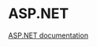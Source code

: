 # ASP.NET

[ASP.NET documentation](https://learn.microsoft.com/en-us/aspnet/core/?view=aspnetcore-6.0)  
